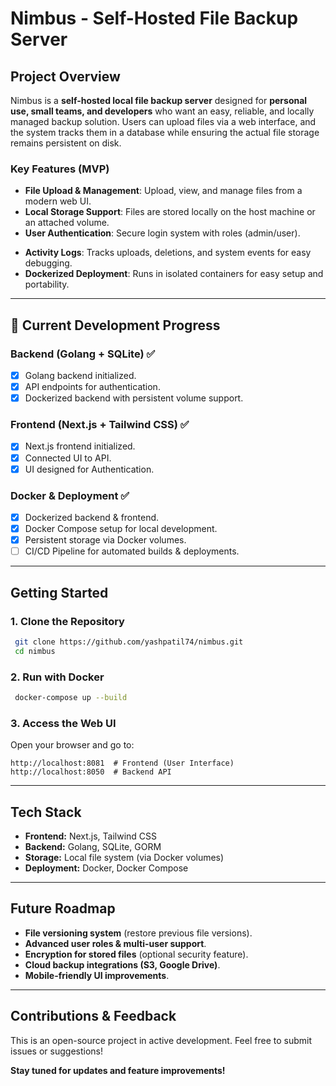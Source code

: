 # Nimbus - Self-Hosted File Backup Server

## Project Overview
Nimbus is a **self-hosted local file backup server** designed for **personal use, small teams, and developers** who want an easy, reliable, and locally managed backup solution. Users can upload files via a web interface, and the system tracks them in a database while ensuring the actual file storage remains persistent on disk.

### Key Features (MVP)
- **File Upload & Management**: Upload, view, and manage files from a modern web UI.
- **Local Storage Support**: Files are stored locally on the host machine or an attached volume.
- **User Authentication**: Secure login system with roles (admin/user).
<!-- - **Scheduled Backups**: Users can configure automated backups. -->
- **Activity Logs**: Tracks uploads, deletions, and system events for easy debugging.
- **Dockerized Deployment**: Runs in isolated containers for easy setup and portability.

---

## 🚀 Current Development Progress
### **Backend (Golang + SQLite)** ✅
- [x] Golang backend initialized.
- [x] API endpoints for authentication.
- [x] Dockerized backend with persistent volume support.

### **Frontend (Next.js + Tailwind CSS)** ✅
- [x] Next.js frontend initialized.
- [x] Connected UI to API.
- [x] UI designed for Authentication.

### **Docker & Deployment** ✅
- [x] Dockerized backend & frontend.
- [x] Docker Compose setup for local development.
- [x] Persistent storage via Docker volumes.
- [ ] CI/CD Pipeline for automated builds & deployments.

---

## Getting Started
### **1. Clone the Repository**
```bash
 git clone https://github.com/yashpatil74/nimbus.git
 cd nimbus
```

### **2. Run with Docker**
```bash
 docker-compose up --build
```

### **3. Access the Web UI**
Open your browser and go to:
```
http://localhost:8081  # Frontend (User Interface)
http://localhost:8050  # Backend API
```

---

## Tech Stack
- **Frontend:** Next.js, Tailwind CSS
- **Backend:** Golang, SQLite, GORM
- **Storage:** Local file system (via Docker volumes)
- **Deployment:** Docker, Docker Compose

---

## Future Roadmap
- **File versioning system** (restore previous file versions).
- **Advanced user roles & multi-user support**.
- **Encryption for stored files** (optional security feature).
- **Cloud backup integrations (S3, Google Drive)**.
- **Mobile-friendly UI improvements**.

---

## Contributions & Feedback
This is an open-source project in active development. Feel free to submit issues or suggestions!

**Stay tuned for updates and feature improvements!**


